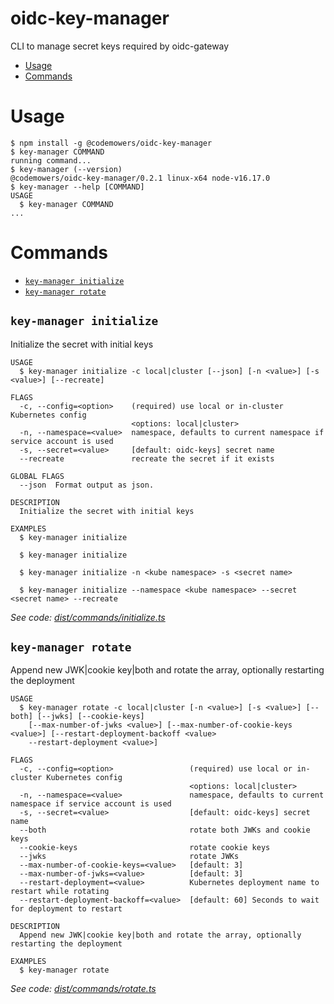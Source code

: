 oidc-key-manager
=================

CLI to manage secret keys required by oidc-gateway

<!-- toc -->
* [Usage](#usage)
* [Commands](#commands)
<!-- tocstop -->
# Usage
<!-- usage -->
```sh-session
$ npm install -g @codemowers/oidc-key-manager
$ key-manager COMMAND
running command...
$ key-manager (--version)
@codemowers/oidc-key-manager/0.2.1 linux-x64 node-v16.17.0
$ key-manager --help [COMMAND]
USAGE
  $ key-manager COMMAND
...
```
<!-- usagestop -->
# Commands
<!-- commands -->
* [`key-manager initialize`](#key-manager-initialize)
* [`key-manager rotate`](#key-manager-rotate)

## `key-manager initialize`

Initialize the secret with initial keys

```
USAGE
  $ key-manager initialize -c local|cluster [--json] [-n <value>] [-s <value>] [--recreate]

FLAGS
  -c, --config=<option>    (required) use local or in-cluster Kubernetes config
                           <options: local|cluster>
  -n, --namespace=<value>  namespace, defaults to current namespace if service account is used
  -s, --secret=<value>     [default: oidc-keys] secret name
  --recreate               recreate the secret if it exists

GLOBAL FLAGS
  --json  Format output as json.

DESCRIPTION
  Initialize the secret with initial keys

EXAMPLES
  $ key-manager initialize

  $ key-manager initialize

  $ key-manager initialize -n <kube namespace> -s <secret name>

  $ key-manager initialize --namespace <kube namespace> --secret <secret name> --recreate
```

_See code: [dist/commands/initialize.ts](https://github.com/codemowers/oidc-key-manager/blob/v0.2.1/dist/commands/initialize.ts)_

## `key-manager rotate`

Append new JWK|cookie key|both and rotate the array, optionally restarting the deployment

```
USAGE
  $ key-manager rotate -c local|cluster [-n <value>] [-s <value>] [--both] [--jwks] [--cookie-keys]
    [--max-number-of-jwks <value>] [--max-number-of-cookie-keys <value>] [--restart-deployment-backoff <value>
    --restart-deployment <value>]

FLAGS
  -c, --config=<option>                 (required) use local or in-cluster Kubernetes config
                                        <options: local|cluster>
  -n, --namespace=<value>               namespace, defaults to current namespace if service account is used
  -s, --secret=<value>                  [default: oidc-keys] secret name
  --both                                rotate both JWKs and cookie keys
  --cookie-keys                         rotate cookie keys
  --jwks                                rotate JWKs
  --max-number-of-cookie-keys=<value>   [default: 3]
  --max-number-of-jwks=<value>          [default: 3]
  --restart-deployment=<value>          Kubernetes deployment name to restart while rotating
  --restart-deployment-backoff=<value>  [default: 60] Seconds to wait for deployment to restart

DESCRIPTION
  Append new JWK|cookie key|both and rotate the array, optionally restarting the deployment

EXAMPLES
  $ key-manager rotate
```

_See code: [dist/commands/rotate.ts](https://github.com/codemowers/oidc-key-manager/blob/v0.2.1/dist/commands/rotate.ts)_
<!-- commandsstop -->
